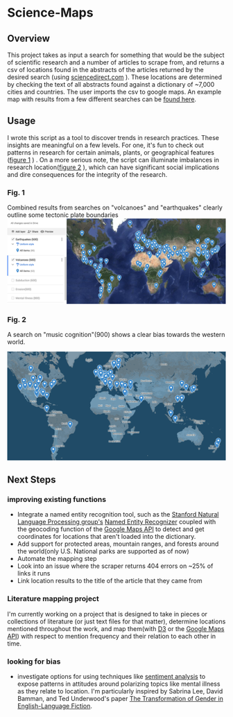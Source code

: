# Science-Maps

## Overview
This project takes as input a search for something that would be the 
subject of scientific research and a number of articles to scrape from, and returns a csv of locations found in the abstracts of the articles returned by the desired search (using [sciencedirect.com](sciencedirect.com) ). 
These locations are determined by checking the text of all abstracts found against a dictionary of ~7,000 cities and countries. The user 
imports the csv to google maps. An example map with results from a few different 
searches can be [found here](https://drive.google.com/open?id=1uSapi_Us20bfaV65zegpFPFT6kr9oFDk&usp=sharing).

## Usage
I wrote this script as a tool to discover trends in research practices. These insights are meaningful on a few levels. For one, it's fun to check out patterns in research for certain animals, plants, or geographical features ([figure 1](https://github.com/KLaFleur/Science-Maps#fig-1) ) . On a more serious note, the script can illuminate imbalances in research location([figure 2](https://github.com/KLaFleur/Science-Maps#fig-2) ), which can have significant social implications and dire consequences for the integrity of the research. 

### Fig. 1

Combined results from searches on "volcanoes" and "earthquakes" clearly outline some tectonic plate boundaries
![text](https://github.com/KLaFleur/Science-Maps/blob/master/Earthq%2Bvolcanoes.png)

### Fig. 2

A search on "music cognition"(900) shows a clear bias towards the western world. 

![text](music+cognition.png)









## Next Steps  



### improving existing functions

* Integrate a named entity recognition tool, such as the [Stanford Natural Language Processing group's](https://nlp.stanford.edu/) [Named Entity Recognizer](https://nlp.stanford.edu/software/CRF-NER.html) coupled with the geocoding function of the [Google Maps API](https://developers.google.com/maps/) to detect and get coordinates for locations that aren't loaded into the dictionary.
* Add support for protected areas, mountain ranges, and forests around the world(only U.S. National parks are supported as of now)
* Automate the mapping step 
* Look into an issue where the scraper returns 404 errors on ~25% of links it runs
* Link location results to the title of the article that they came from 

### Literature mapping project 
I'm currently working on a project that is designed to take in pieces or collections of literature (or just text files for that matter), determine locations mentioned throughout the work, and map them(with [D3](https://d3js.org/) or the [Google Maps API](https://developers.google.com/maps/)) with respect to mention frequency and their relation to each other in time.


### looking for bias
* investigate options for using techniques like [sentiment analysis](https://en.wikipedia.org/wiki/Sentiment_analysis) to expose patterns in attitudes around polarizing topics like mental illness as they relate to location. I'm particularly inspired by Sabrina Lee, David Bamman, and Ted Underwood's paper [The Transformation of Gender in English-Language Fiction](https://hcommons.org/deposits/objects/hc:18128/datastreams/CONTENT/content).





